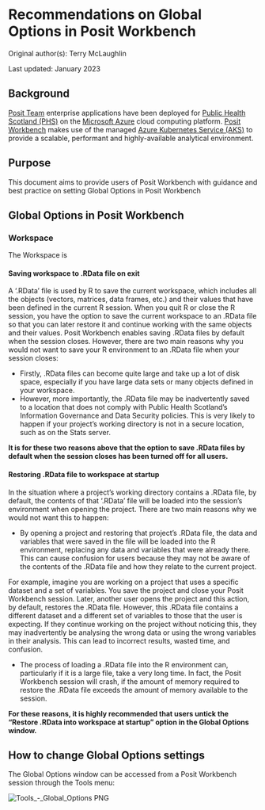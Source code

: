 # Recommendations on Global Options in Posit Workbench

Original author(s): Terry McLaughlin

Last updated: January 2023

## Background

[Posit Team](https://posit.co/products/enterprise/team/) enterprise applications have been deployed for [Public Health Scotland (PHS)](https://publichealthscotland.scot/) on the [Microsoft Azure](https://azure.microsoft.com/en-gb/) cloud computing platform. [Posit Workbench](https://posit.co/products/enterprise/workbench/) makes use of the managed [Azure Kubernetes Service (AKS)](https://azure.microsoft.com/en-us/products/kubernetes-service/#overview) to provide a scalable, performant and highly-available analytical environment.

## Purpose

This document aims to provide users of Posit Workbench with guidance and best practice on setting Global Options in Posit Workbench

## Global Options in Posit Workbench

### Workspace

The Workspace is

#### Saving workspace to .RData file on exit

A ‘.RData’ file is used by R to save the current workspace, which includes all the objects (vectors, matrices, data frames, etc.) and their values that have been defined in the current R session. When you quit R or close the R session, you have the option to save the current workspace to an .RData file so that you can later restore it and continue working with the same objects and their values.  Posit Workbench enables saving .RData files by default when the session closes.
However, there are two main reasons why you would not want to save your R environment to an .RData file when your session closes:

* Firstly, .RData files can become quite large and take up a lot of disk space, especially if you have large data sets or many objects defined in your workspace.
* However, more importantly, the .RData file may be inadvertently saved to a location that does not comply with Public Health Scotland’s Information Governance and Data Security policies.  This is very likely to happen if your project’s working directory is not in a secure location, such as on the Stats server.

**It is for these two reasons above that the option to save .RData files by default when the session closes has been turned off for all users.**

#### Restoring .RData file to workspace at startup

In the situation where a project’s working directory contains a .RData file, by default, the contents of that ‘.RData’ file will be loaded into the session’s environment when opening the project.  There are two main reasons why we would not want this to happen:

* By opening a project and restoring that project’s .RData file, the data and variables that were saved in the file will be loaded into the R environment, replacing any data and variables that were already there. This can cause confusion for users because they may not be aware of the contents of the .RData file and how they relate to the current project.

For example, imagine you are working on a project that uses a specific dataset and a set of variables. You save the project and close your Posit Workbench session. Later, another user opens the project and this action, by default, restores the .RData file. However, this .RData file contains a different dataset and a different set of variables to those that the user is expecting. If they continue working on the project without noticing this, they may inadvertently be analysing the wrong data or using the wrong variables in their analysis. This can lead to incorrect results, wasted time, and confusion.

* The process of loading a .RData file into the R environment can, particularly if it is a large file, take a very long time.  In fact, the Posit Workbench session will crash, if the amount of memory required to restore the .RData file exceeds the amount of memory available to the session.

**For these reasons, it is highly recommended that users untick the “Restore .RData into workspace at startup” option in the Global Options window.**

## How to change Global Options settings

The Global Options window can be accessed from a Posit Workbench session through the Tools menu:

![Tools_-_Global_Options PNG](https://user-images.githubusercontent.com/45657289/212679908-5cb53c40-de93-4010-8fae-6420d6bc4a64.png)




